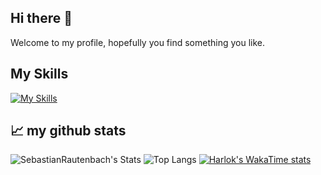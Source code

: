 ## Hi there 👋
Welcome to my profile, hopefully you find something you like. <br>


## My Skills
[![My Skills](https://skillicons.dev/icons?i=js,html,css,cpp,mongodb,c,java,blender,mysql,nodejs,react,ts,unreal,unity,github,firebase)](https://skillicons.dev)


## 📈 my github stats

![SebastianRautenbach's Stats](https://github-readme-stats.vercel.app/api?username=SebastianRautenbach&show_icons=true&theme=radical)
![Top Langs](https://github-readme-stats.vercel.app/api/top-langs/?username=SebastianRautenbach&layout=compact)
[![Harlok's WakaTime stats](https://github-readme-stats.vercel.app/api/wakatime?username=SebastianRautenbach)](https://github.com/SebastianRautenbach/github-readme-stats)

<!--
**SebastianRautenbach/SebastianRautenbach** is a ✨ _special_ ✨ repository because its `README.md` (this file) appears on your GitHub profile.

Here are some ideas to get you started:

- 🔭 I’m currently working on ...
- 🌱 I’m currently learning ...
- 👯 I’m looking to collaborate on ...
- 🤔 I’m looking for help with ...
- 💬 Ask me about ...
- 📫 How to reach me: ...
- 😄 Pronouns: ...
- ⚡ Fun fact: ...
-->
